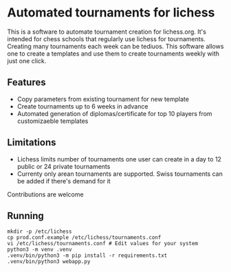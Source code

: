  # Automated tournaments for lichess
 This is a software to automate tournament creation for lichess.org. It's intended for chess schools that regularly use lichess for tournaments. Creating many tournaments each week can be tediuos. This software allows one to create a templates and use them to create tournaments weekly with just one click.

 ## Features
 - Copy parameters from existing tournament for new template
 - Create tournaments up to 6 weeks in advance
 - Automated generation of diplomas/certificate for top 10 players from customizaeble templates

 ## Limitations
 - Lichess limits number of tournaments one user can create in a day to 12 public or 24 private tournaments
 - Currenty only arean tournaments are supported. Swiss tournaments can be added if there's demand for it

 Contributions are welcome

 ## Running
  ```shell
mkdir -p /etc/lichess
cp prod.conf.example /etc/lichess/tournaments.conf
vi /etc/lichess/tournaments.conf # Edit values for your system
python3 -m venv .venv
.venv/bin/python3 -m pip install -r requirements.txt
.venv/bin/python3 webapp.py
 ```